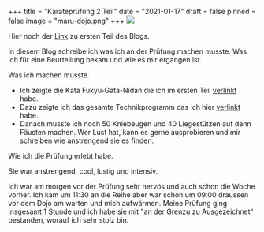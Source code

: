 +++
title = "Karateprüfung 2 Teil"
date = "2021-01-17"
draft = false
pinned = false
image = "maru-dojo.png"
+++
![](maru-dojo.png)

Hier noch der [Link](https://maellernblog.netlify.app/karate-prufung/) zu ersten Teil des Blogs.



In diesem Blog schreibe ich was ich an der Prüfung machen musste. Was ich für eine Beurteilung bekam und wie es mir ergangen ist.

Was ich machen musste.

* Ich zeigte die Kata Fukyu-Gata-Nidan die ich im ersten Teil [verlinkt](https://www.youtube.com/watch?v=UfO5SJ94zro&list=PLPlAHovKSLl3S_8eNjoBPOoD8f2k5lm7c&index=7) habe.
* Dazu zeigte ich das gesamte Technikprogramm das ich hier [verlinkt](https://www.youtube.com/watch?v=_5s5mR6iMKQ&list=PLPlAHovKSLl3fwdysiBexsknujsb5qj77&index=8) habe.
* Danach musste ich noch 50 Kniebeugen und 40 Liegestützen auf denn Fäusten machen. Wer Lust hat, kann es gerne ausprobieren und mir schreiben wie anstrengend sie es finden.

Wie ich die Prüfung erlebt habe. 

Sie war anstrengend, cool, lustig und intensiv. 

Ich war am morgen vor der Prüfung sehr nervös und auch schon die Woche vorher. Ich kam um 11:30 an die Reihe aber war schon um 09:00 draussen vor dem Dojo am warten und mich aufwärmen. Meine Prüfung ging insgesamt 1 Stunde und ich habe sie mit "an der Grenzu zu Ausgezeichnet" bestanden, worauf ich sehr stolz bin.